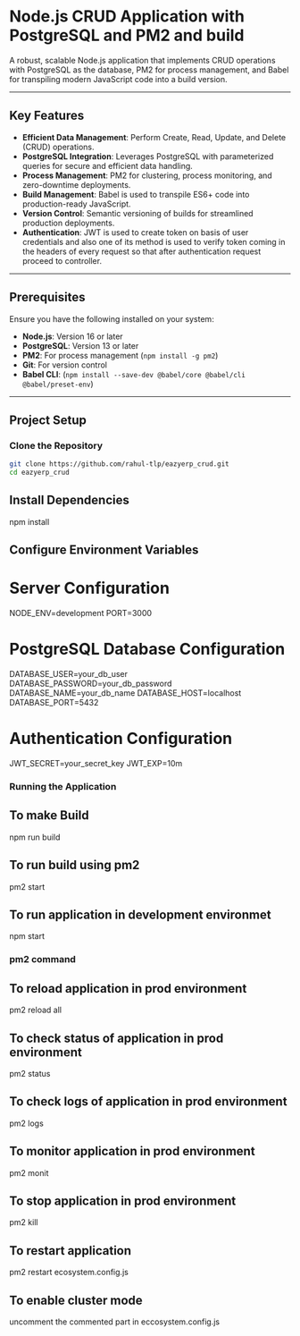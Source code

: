 # Node.js CRUD Application with PostgreSQL and PM2 and build

A robust, scalable Node.js application that implements CRUD operations with PostgreSQL as the database, PM2 for process management, and Babel for transpiling modern JavaScript code into a build version.

---

## Key Features

- **Efficient Data Management**: Perform Create, Read, Update, and Delete (CRUD) operations.
- **PostgreSQL Integration**: Leverages PostgreSQL with parameterized queries for secure and efficient data handling.
- **Process Management**: PM2 for clustering, process monitoring, and zero-downtime deployments.
- **Build Management**: Babel is used to transpile ES6+ code into production-ready JavaScript.
- **Version Control**: Semantic versioning of builds for streamlined production deployments.
- **Authentication**: JWT is used to create token on basis of user credentials and also one of its method is used to verify token coming in the headers of every request so that after authentication request proceed to controller.


---

## Prerequisites

Ensure you have the following installed on your system:

- **Node.js**: Version 16 or later
- **PostgreSQL**: Version 13 or later
- **PM2**: For process management (`npm install -g pm2`)
- **Git**: For version control
- **Babel CLI**: (`npm install --save-dev @babel/core @babel/cli @babel/preset-env`)


---

## Project Setup

### Clone the Repository
```bash
git clone https://github.com/rahul-tlp/eazyerp_crud.git
cd eazyerp_crud
 ```

 ## Install Dependencies
 npm install

## Configure Environment Variables

# Server Configuration
NODE_ENV=development
PORT=3000

# PostgreSQL Database Configuration
DATABASE_USER=your_db_user
DATABASE_PASSWORD=your_db_password
DATABASE_NAME=your_db_name
DATABASE_HOST=localhost
DATABASE_PORT=5432

# Authentication Configuration
JWT_SECRET=your_secret_key
JWT_EXP=10m


### Running the Application

## To make Build
npm run build

## To run build using pm2 
pm2 start

## To run application in development environmet
npm start

### pm2 command

## To reload application in prod environment
pm2 reload all

## To check status of application in prod environment
 pm2 status

 ## To check logs of application in prod environment
pm2 logs

## To monitor application in prod environment
pm2 monit

## To stop application in prod environment
pm2 kill

## To restart application 
pm2 restart ecosystem.config.js 

## To enable cluster mode 
uncomment the commented part in eccosystem.config.js